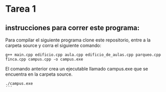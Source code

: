 # Tarea 1 

## instrucciones para correr este programa:

Para compilar el siguiente programa clone este repositorio, entre a la carpeta source y corra el siguiente comando:

```console 
g++ main.cpp edificio.cpp aula.cpp edificio_de_aulas.cpp parqueo.cpp finca.cpp campus.cpp -o campus.exe
```

El comando anterior crea un ejecutable llamado campus.exe que se encuentra en la carpeta source.

```console 
./campus.exe
´´´
